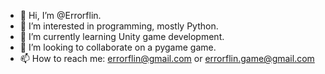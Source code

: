 - 👋 Hi, I’m @Errorflin.
- 👀 I’m interested in programming, mostly Python.
- 🌱 I’m currently learning Unity game development.
- 💞️ I’m looking to collaborate on a pygame game.
- 📫 How to reach me: errorflin@gmail.com or errorflin.game@gmail.com
